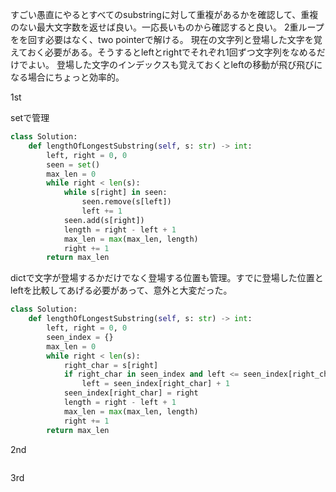すごい愚直にやるとすべてのsubstringに対して重複があるかを確認して、重複のない最大文字数を返せば良い。一応長いものから確認すると良い。
2重ループをを回す必要はなく、two pointerで解ける。
現在の文字列と登場した文字を覚えておく必要がある。そうするとleftとrightでそれぞれ1回ずつ文字列をなめるだけでよい。
登場した文字のインデックスも覚えておくとleftの移動が飛び飛びになる場合にちょっと効率的。

1st

setで管理
```python
class Solution:
    def lengthOfLongestSubstring(self, s: str) -> int:
        left, right = 0, 0
        seen = set()
        max_len = 0
        while right < len(s):
            while s[right] in seen:
                seen.remove(s[left])
                left += 1
            seen.add(s[right])
            length = right - left + 1
            max_len = max(max_len, length)
            right += 1
        return max_len
```

dictで文字が登場するかだけでなく登場する位置も管理。すでに登場した位置とleftを比較してあげる必要があって、意外と大変だった。
```python
class Solution:
    def lengthOfLongestSubstring(self, s: str) -> int:
        left, right = 0, 0
        seen_index = {}
        max_len = 0
        while right < len(s):
            right_char = s[right]
            if right_char in seen_index and left <= seen_index[right_char]:
                left = seen_index[right_char] + 1
            seen_index[right_char] = right
            length = right - left + 1
            max_len = max(max_len, length)
            right += 1
        return max_len
```

2nd

```python
```

3rd

```python
```
